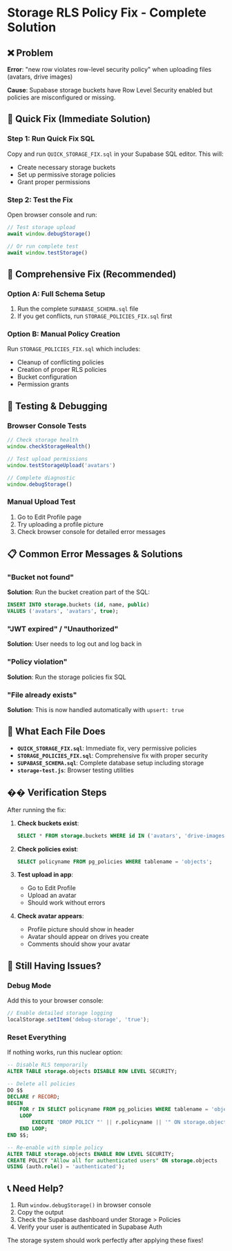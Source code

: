 # Storage RLS Policy Fix - Complete Solution

## ❌ Problem
**Error**: "new row violates row-level security policy" when uploading files (avatars, drive images)

**Cause**: Supabase storage buckets have Row Level Security enabled but policies are misconfigured or missing.

## 🚀 Quick Fix (Immediate Solution)

### Step 1: Run Quick Fix SQL
Copy and run `QUICK_STORAGE_FIX.sql` in your Supabase SQL editor. This will:
- Create necessary storage buckets
- Set up permissive storage policies
- Grant proper permissions

### Step 2: Test the Fix
Open browser console and run:
```javascript
// Test storage upload
await window.debugStorage()

// Or run complete test
await window.testStorage()
```

## 🔧 Comprehensive Fix (Recommended)

### Option A: Full Schema Setup
1. Run the complete `SUPABASE_SCHEMA.sql` file
2. If you get conflicts, run `STORAGE_POLICIES_FIX.sql` first

### Option B: Manual Policy Creation
Run `STORAGE_POLICIES_FIX.sql` which includes:
- Cleanup of conflicting policies
- Creation of proper RLS policies
- Bucket configuration
- Permission grants

## 🧪 Testing & Debugging

### Browser Console Tests
```javascript
// Check storage health
window.checkStorageHealth()

// Test upload permissions
window.testStorageUpload('avatars')

// Complete diagnostic
window.debugStorage()
```

### Manual Upload Test
1. Go to Edit Profile page
2. Try uploading a profile picture
3. Check browser console for detailed error messages

## 📋 Common Error Messages & Solutions

### "Bucket not found"
**Solution**: Run the bucket creation part of the SQL:
```sql
INSERT INTO storage.buckets (id, name, public) 
VALUES ('avatars', 'avatars', true);
```

### "JWT expired" / "Unauthorized"
**Solution**: User needs to log out and log back in

### "Policy violation"
**Solution**: Run the storage policies fix SQL

### "File already exists"
**Solution**: This is now handled automatically with `upsert: true`

## 🎯 What Each File Does

- **`QUICK_STORAGE_FIX.sql`**: Immediate fix, very permissive policies
- **`STORAGE_POLICIES_FIX.sql`**: Comprehensive fix with proper security
- **`SUPABASE_SCHEMA.sql`**: Complete database setup including storage
- **`storage-test.js`**: Browser testing utilities

## �� Verification Steps

After running the fix:

1. **Check buckets exist**:
   ```sql
   SELECT * FROM storage.buckets WHERE id IN ('avatars', 'drive-images');
   ```

2. **Check policies exist**:
   ```sql
   SELECT policyname FROM pg_policies WHERE tablename = 'objects';
   ```

3. **Test upload in app**:
   - Go to Edit Profile
   - Upload an avatar
   - Should work without errors

4. **Check avatar appears**:
   - Profile picture should show in header
   - Avatar should appear on drives you create
   - Comments should show your avatar

## 🔄 Still Having Issues?

### Debug Mode
Add this to your browser console:
```javascript
// Enable detailed storage logging
localStorage.setItem('debug-storage', 'true');
```

### Reset Everything
If nothing works, run this nuclear option:
```sql
-- Disable RLS temporarily
ALTER TABLE storage.objects DISABLE ROW LEVEL SECURITY;

-- Delete all policies
DO $$ 
DECLARE r RECORD;
BEGIN
    FOR r IN SELECT policyname FROM pg_policies WHERE tablename = 'objects'
    LOOP
        EXECUTE 'DROP POLICY "' || r.policyname || '" ON storage.objects';
    END LOOP;
END $$;

-- Re-enable with simple policy
ALTER TABLE storage.objects ENABLE ROW LEVEL SECURITY;
CREATE POLICY "Allow all for authenticated users" ON storage.objects 
USING (auth.role() = 'authenticated');
```

## 📞 Need Help?

1. Run `window.debugStorage()` in browser console
2. Copy the output
3. Check the Supabase dashboard under Storage > Policies
4. Verify your user is authenticated in Supabase Auth

The storage system should work perfectly after applying these fixes!
